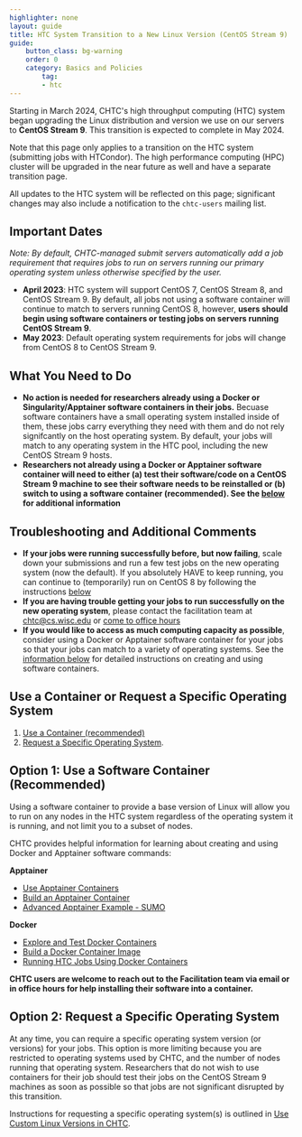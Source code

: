 ```yaml
---
highlighter: none
layout: guide
title: HTC System Transition to a New Linux Version (CentOS Stream 9)
guide: 
    button_class: bg-warning
    order: 0
    category: Basics and Policies
        tag:
        - htc
---
```


Starting in March 2024, CHTC's high throughput computing (HTC) system began upgrading
the Linux distribution and version we use on our servers to **CentOS Stream 9**. This transition is expected to complete in May 2024. 

Note that this page only applies to a transition on the HTC system (submitting jobs 
with HTCondor). The high performance computing (HPC) cluster will be upgraded in 
the near future as well and have a separate transition 
page. 

All updates to the HTC system will be reflected on this page; significant changes may 
also include a notification to the `chtc-users` mailing list. 

## Important Dates

*Note: By default, CHTC-managed submit servers automatically add a job 
requirement that requires jobs to run on servers running our primary operating system unless otherwise specified by the user.*

* **April 2023**: HTC system will support CentOS 7, CentOS Stream 8, and CentOS Stream 9. By default, 
all jobs not using a software container will continue to match to servers running CentOS 8, however,
**users should begin using software containers or testing jobs on servers running CentOS Stream 9**. 
* **May 2023**: Default operating system requirements for jobs will change from CentOS 8 to 
CentOS Stream 9.

## What You Need to Do
* **No action is needed for researchers already using a Docker or Singularity/Apptainer software containers in their jobs.** Becuase software containers have a small operating system installed inside of them, these jobs carry everything they need with them and do not rely signifcantly on the host operating system. By default, your jobs will match to any operating system in the HTC pool, including the new CentOS Stream 9 hosts. 
* **Researchers not already using a Docker or Apptainer software container will need to either (a) test their software/code on a CentOS Stream 9 machine to see their software needs to be reinstalled or (b) switch to using a software container (recommended). See the [below](#option-1-using-a-container-recommended) for additional information** 

## Troubleshooting and Additional Comments
* **If your jobs were running successfully before, but now failing**, scale down your submissions 
and run a few test jobs on the new operating system (now the default). If you absolutely 
HAVE to keep running, you can continue to (temporarily) run on CentOS 8 by following 
the instructions [below](#requesting-a-specific-operating-system)
* **If you are having trouble getting your jobs to run successfully on the new operating system**, 
please contact the facilitation team at chtc@cs.wisc.edu or [come to office hours](/uw-research-computing/get-help.html)
* **If you would like to access as much computing capacity as possible**, consider using a Docker or Apptainer software container for your jobs so that your jobs can match to a variety of operating systems. See the [information below](#option-1-using-a-container-recommended) for detailed instructions on creating and using software containers. 

## Use a Container or Request a Specific Operating System

1. [Use a Container (recommended)](#option-1-using-a-container-recommended)
1. [Request a Specific Operating System](#option-2-requesting-a-specific-operating-system).

## Option 1: Use a Software Container (Recommended)

Using a software container to provide a base version of Linux will allow you to 
run on any nodes in the HTC system regardless of the operating system it is running, and not limit you to a subset of nodes. 

CHTC provides helpful information for learning about creating and using Docker and Apptainer software commands: 

**Apptainer**
- [Use Apptainer Containers](apptainer-htc.html)
- [Build an Apptainer Container](apptainer-build.html)
- [Advanced Apptainer Example - SUMO](apptainer-htc-advanced-example.html)
  
**Docker**
- [Explore and Test Docker Containers](docker-test.html)
- [Build a Docker Container Image](docker-build.html)
- [Running HTC Jobs Using Docker Containers](docker-jobs.html)

**CHTC users are welcome to reach out to the Facilitation team via email or in office hours for help installing their software into a container.** 

## Option 2: Request a Specific Operating System

At any time, you can require a specific operating system 
version (or versions) for your jobs. This option is more limiting because 
you are restricted to operating systems used by CHTC, and the number of nodes 
running that operating system. Researchers that do not wish to use containers for their job should test their jobs on the CentOS Stream 9 machines as soon as possible so that jobs are not significant disrupted by this transition.

Instructions for requesting a specific operating system(s) is outlined in [Use Custom Linux Versions in CHTC](os-transition-htc.html).
